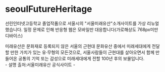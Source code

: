# seoulFutureHeritage

선린인터넷고등학교 졸업작품으로 서울시의 "서울미래유산"소개사이트를 가상 리뉴얼했습니다.
일정 문제로 인해 반응형 웹은 모바일만 대응합니다(가로해상도 768px미만 디바이스)

미래유산은 문화재로 등록되지 않은 서울의 근현대 문화유산 중에서 미래세대에게 전달할 만한 가치가 있는 유·무형의 모든것으로, 서울사람들이 근현대를 살아오면서 함께 만들어온 공통의 기억 또는 감성으로 미래세대에게 전할 100년 후의 보물입니다. <br>- 설명 출처:서울미래유산 공식사이트 -

